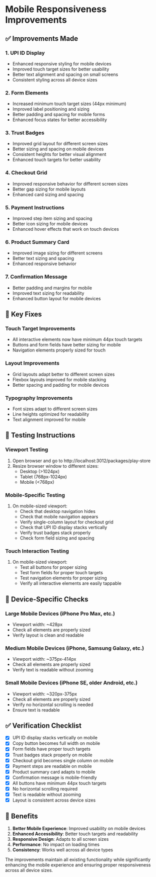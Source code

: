 # Mobile Responsiveness Improvements

## ✅ Improvements Made

### 1. UPI ID Display
- Enhanced responsive styling for mobile devices
- Improved touch target sizes for better usability
- Better text alignment and spacing on small screens
- Consistent styling across all device sizes

### 2. Form Elements
- Increased minimum touch target sizes (44px minimum)
- Improved label positioning and sizing
- Better padding and spacing for mobile forms
- Enhanced focus states for better accessibility

### 3. Trust Badges
- Improved grid layout for different screen sizes
- Better sizing and spacing on mobile devices
- Consistent heights for better visual alignment
- Enhanced touch targets for better usability

### 4. Checkout Grid
- Improved responsive behavior for different screen sizes
- Better gap sizing for mobile layouts
- Enhanced card sizing and spacing

### 5. Payment Instructions
- Improved step item sizing and spacing
- Better icon sizing for mobile devices
- Enhanced hover effects that work on touch devices

### 6. Product Summary Card
- Improved image sizing for different screens
- Better text sizing and spacing
- Enhanced responsive behavior

### 7. Confirmation Message
- Better padding and margins for mobile
- Improved text sizing for readability
- Enhanced button layout for mobile devices

## 🎯 Key Fixes

### Touch Target Improvements
- All interactive elements now have minimum 44px touch targets
- Buttons and form fields have better sizing for mobile
- Navigation elements properly sized for touch

### Layout Improvements
- Grid layouts adapt better to different screen sizes
- Flexbox layouts improved for mobile stacking
- Better spacing and padding for mobile devices

### Typography Improvements
- Font sizes adapt to different screen sizes
- Line heights optimized for readability
- Text alignment improved for mobile

## 🧪 Testing Instructions

### Viewport Testing
1. Open browser and go to http://localhost:3012/packages/play-store
2. Resize browser window to different sizes:
   - Desktop (>1024px)
   - Tablet (768px-1024px)
   - Mobile (<768px)

### Mobile-Specific Testing
1. On mobile-sized viewport:
   - Check that desktop navigation hides
   - Check that mobile navigation appears
   - Verify single-column layout for checkout grid
   - Check that UPI ID display stacks vertically
   - Verify trust badges stack properly
   - Check form field sizing and spacing

### Touch Interaction Testing
1. On mobile-sized viewport:
   - Test all buttons for proper sizing
   - Test form fields for proper touch targets
   - Test navigation elements for proper sizing
   - Verify all interactive elements are easily tappable

## 📱 Device-Specific Checks

### Large Mobile Devices (iPhone Pro Max, etc.)
- Viewport width: ~428px
- Check all elements are properly sized
- Verify layout is clean and readable

### Medium Mobile Devices (iPhone, Samsung Galaxy, etc.)
- Viewport width: ~375px-414px
- Check all elements are properly sized
- Verify text is readable without zooming

### Small Mobile Devices (iPhone SE, older Android, etc.)
- Viewport width: ~320px-375px
- Check all elements are properly sized
- Verify no horizontal scrolling is needed
- Ensure text is readable

## ✅ Verification Checklist

- [x] UPI ID display stacks vertically on mobile
- [x] Copy button becomes full width on mobile
- [x] Form fields have proper touch targets
- [x] Trust badges stack properly on mobile
- [x] Checkout grid becomes single column on mobile
- [x] Payment steps are readable on mobile
- [x] Product summary card adapts to mobile
- [x] Confirmation message is mobile-friendly
- [x] All buttons have minimum 44px touch targets
- [x] No horizontal scrolling required
- [x] Text is readable without zooming
- [x] Layout is consistent across device sizes

## 🚀 Benefits

1. **Better Mobile Experience**: Improved usability on mobile devices
2. **Enhanced Accessibility**: Better touch targets and readability
3. **Responsive Design**: Adapts to all screen sizes
4. **Performance**: No impact on loading times
5. **Consistency**: Works well across all device types

The improvements maintain all existing functionality while significantly enhancing the mobile experience and ensuring proper responsiveness across all device sizes.